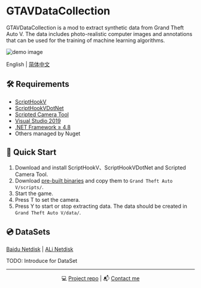 # GTAVDataCollection

GTAVDataCollection is a mod to extract synthetic data from Grand Theft Auto V.  The data includes  photo-realistic computer images and annotations that can be used for the training of machine learning algorithms.

![demo image](resources/bbox.jpg)

English | [简体中文](./README-zh_CN.md)

## 🛠️ Requirements
- [ScriptHookV](http://www.dev-c.com/gtav/scripthookv/)
- [ScriptHookVDotNet](https://github.com/crosire/scripthookvdotnet/releases)
- [Scripted Camera Tool](https://www.gta5-mods.com/scripts/scripted-camera-tool-1-0)
- [Visual Studio 2019](https://visualstudio.microsoft.com/vs)
- [.NET Framework ≥ 4.8](https://www.visualstudio.com/cs/downloads/)
- Others managed by Nuget

## 🚀 Quick Start
1. Download and install ScriptHookV、ScriptHookVDotNet and Scripted Camera Tool.
2. Download [pre-built binaries](https://github.com/lsq210/GTAVDataCollection/releases/) and copy them to `Grand Theft Auto V/scripts/`.
3. Start the game.
4. Press T to set the camera.
5. Press Y to start or stop extracting data. The data should be created in `Grand Theft Auto V/data/`.

## 💿 DataSets

[Baidu Netdisk](https://foo.bar/baidu) | [ALi Netdisk](https://foo.bar/ali)

TODO: Introduce for DataSet

---

<p align="center">💻 <a href="https://github.com/lsq210/GTAVDataCollection" target="_blank">Project repo</a> | 📬 <a href="mailto:luoshiqi@whu.edu.cn">Contact me</a></p>
